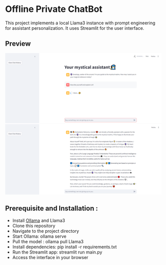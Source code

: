 # Offline Private ChatBot

This project implements a local Llama3 instance with prompt engineering for assistant personalization. It uses Streamlit for the user interface. 

## Preview

![ChatBot Interface](screenshot.PNG)
![ChatBot Interface1](screenshot1.PNG)

## Prerequisite and Installation : 

  - Install [Ollama](https://ollama.com/download) and Llama3 
  - Clone this repository
  - Navigate to the project directory
  - Start Ollama: ollama serve
  - Pull the model : ollama pull Llama3
  - Install dependencies: pip install -r requirements.txt
  - Run the Streamlit app: streamlit run main.py
  - Access the interface in your browser
